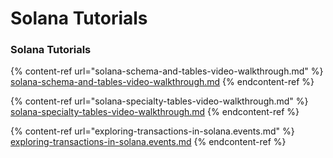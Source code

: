 # Solana Tutorials

### Solana Tutorials

{% content-ref url="solana-schema-and-tables-video-walkthrough.md" %}
[solana-schema-and-tables-video-walkthrough.md](solana-schema-and-tables-video-walkthrough.md)
{% endcontent-ref %}

{% content-ref url="solana-specialty-tables-video-walkthrough.md" %}
[solana-specialty-tables-video-walkthrough.md](solana-specialty-tables-video-walkthrough.md)
{% endcontent-ref %}

{% content-ref url="exploring-transactions-in-solana.events.md" %}
[exploring-transactions-in-solana.events.md](exploring-transactions-in-solana.events.md)
{% endcontent-ref %}
